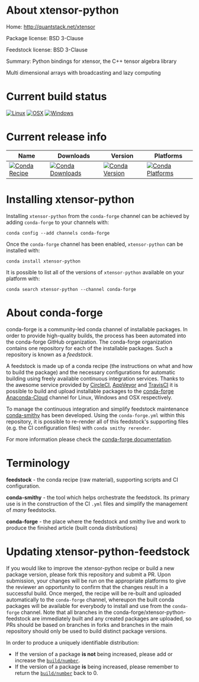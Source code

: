 About xtensor-python
====================

Home: http://quantstack.net/xtensor

Package license: BSD 3-Clause

Feedstock license: BSD 3-Clause

Summary: Python bindings for xtensor, the C++ tensor algebra library

Multi dimensional arrays with broadcasting and lazy computing

Current build status
====================

[![Linux](https://img.shields.io/circleci/project/github/conda-forge/xtensor-python-feedstock/master.svg?label=Linux)](https://circleci.com/gh/conda-forge/xtensor-python-feedstock)
[![OSX](https://img.shields.io/travis/conda-forge/xtensor-python-feedstock/master.svg?label=macOS)](https://travis-ci.org/conda-forge/xtensor-python-feedstock)
[![Windows](https://img.shields.io/appveyor/ci/conda-forge/xtensor-python-feedstock/master.svg?label=Windows)](https://ci.appveyor.com/project/conda-forge/xtensor-python-feedstock/branch/master)

Current release info
====================

| Name | Downloads | Version | Platforms |
| --- | --- | --- | --- |
| [![Conda Recipe](https://img.shields.io/badge/recipe-xtensor--python-green.svg)](https://anaconda.org/conda-forge/xtensor-python) | [![Conda Downloads](https://img.shields.io/conda/dn/conda-forge/xtensor-python.svg)](https://anaconda.org/conda-forge/xtensor-python) | [![Conda Version](https://img.shields.io/conda/vn/conda-forge/xtensor-python.svg)](https://anaconda.org/conda-forge/xtensor-python) | [![Conda Platforms](https://img.shields.io/conda/pn/conda-forge/xtensor-python.svg)](https://anaconda.org/conda-forge/xtensor-python) |

Installing xtensor-python
=========================

Installing `xtensor-python` from the `conda-forge` channel can be achieved by adding `conda-forge` to your channels with:

```
conda config --add channels conda-forge
```

Once the `conda-forge` channel has been enabled, `xtensor-python` can be installed with:

```
conda install xtensor-python
```

It is possible to list all of the versions of `xtensor-python` available on your platform with:

```
conda search xtensor-python --channel conda-forge
```


About conda-forge
=================

conda-forge is a community-led conda channel of installable packages.
In order to provide high-quality builds, the process has been automated into the
conda-forge GitHub organization. The conda-forge organization contains one repository
for each of the installable packages. Such a repository is known as a *feedstock*.

A feedstock is made up of a conda recipe (the instructions on what and how to build
the package) and the necessary configurations for automatic building using freely
available continuous integration services. Thanks to the awesome service provided by
[CircleCI](https://circleci.com/), [AppVeyor](https://www.appveyor.com/)
and [TravisCI](https://travis-ci.org/) it is possible to build and upload installable
packages to the [conda-forge](https://anaconda.org/conda-forge)
[Anaconda-Cloud](https://anaconda.org/) channel for Linux, Windows and OSX respectively.

To manage the continuous integration and simplify feedstock maintenance
[conda-smithy](https://github.com/conda-forge/conda-smithy) has been developed.
Using the ``conda-forge.yml`` within this repository, it is possible to re-render all of
this feedstock's supporting files (e.g. the CI configuration files) with ``conda smithy rerender``.

For more information please check the [conda-forge documentation](https://conda-forge.org/docs/).

Terminology
===========

**feedstock** - the conda recipe (raw material), supporting scripts and CI configuration.

**conda-smithy** - the tool which helps orchestrate the feedstock.
                   Its primary use is in the construction of the CI ``.yml`` files
                   and simplify the management of *many* feedstocks.

**conda-forge** - the place where the feedstock and smithy live and work to
                  produce the finished article (built conda distributions)


Updating xtensor-python-feedstock
=================================

If you would like to improve the xtensor-python recipe or build a new
package version, please fork this repository and submit a PR. Upon submission,
your changes will be run on the appropriate platforms to give the reviewer an
opportunity to confirm that the changes result in a successful build. Once
merged, the recipe will be re-built and uploaded automatically to the
`conda-forge` channel, whereupon the built conda packages will be available for
everybody to install and use from the `conda-forge` channel.
Note that all branches in the conda-forge/xtensor-python-feedstock are
immediately built and any created packages are uploaded, so PRs should be based
on branches in forks and branches in the main repository should only be used to
build distinct package versions.

In order to produce a uniquely identifiable distribution:
 * If the version of a package **is not** being increased, please add or increase
   the [``build/number``](https://conda.io/docs/user-guide/tasks/build-packages/define-metadata.html#build-number-and-string).
 * If the version of a package **is** being increased, please remember to return
   the [``build/number``](https://conda.io/docs/user-guide/tasks/build-packages/define-metadata.html#build-number-and-string)
   back to 0.

